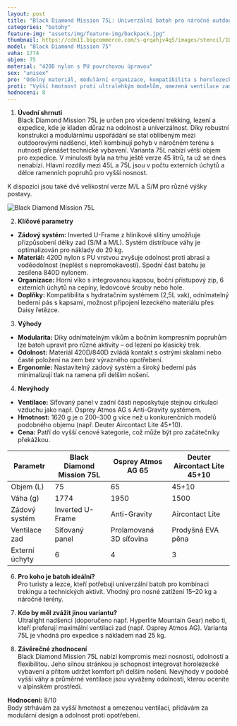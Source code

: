 ```yaml
---
layout: post
title: "Black Diamond Mission 75L: Univerzální batoh pro náročné outdoorové aktivity"
categories: "batohy"
feature-img: "assets/img/feature-img/backpack.jpg"
thumbnail: https://cdn11.bigcommerce.com/s-qrqahjv4q5/images/stencil/1000w/products/2716/64071/5e9fb74204d224923314ce3233194b85f0786312__27364.1727920419.386.513.jpg
model: "Black Diamond Mission 75"
vaha: 1774
objem: 75
material: "420D nylon s PU povrchovou úpravou"
sex: "unisex"
pro: "Odolný materiál, modulární organizace, kompatibilita s horolezeckým vybavením, ergonomický zádový systém"
proti: "Vyšší hmotnost proti ultralehkým modelům, omezená ventilace zad při vysokých teplotách"
hodnoceni: 8
---
```




1. **Úvodní shrnutí**  
Black Diamond Mission 75L je určen pro vícedenní trekking, lezení a expedice, kde je kladen důraz na odolnost a univerzálnost. Díky robustní konstrukci a modulárnímu uspořádání se stal oblíbeným mezi outdoorovými nadšenci, kteří kombinují pohyb v náročném terénu s nutností přenášet technické vybavení. Varianta 75L nabízí větší objem pro expedice. V minulosti byla na trhu ještě verze 45 litrů, ta už se dnes nenabízí. Hlavní rozdíly mezi 45L a 75L jsou v počtu externích úchytů a délce ramenních popruhů pro vyšší nosnost.

K dispozici jsou také dvě velikostní verze M/L a S/M pro různé výšky postavy.

![Black Diamond Mission 75L](https://res.cloudinary.com/dvwv5cne3/image/fetch/w_auto,h_450,c_fill,g_auto,f_auto,q_auto/https://cdn11.bigcommerce.com/s-qrqahjv4q5/images/stencil/1000w/products/2716/64071/5e9fb74204d224923314ce3233194b85f0786312__27364.1727920419.386.513.jpg)

2. **Klíčové parametry**  
- **Zádový systém:** Inverted U-Frame z hliníkové slitiny umožňuje přizpůsobení délky zad (S/M a M/L). Systém distribuce váhy je optimalizován pro náklady do 20 kg.  
- **Materiál:** 420D nylon s PU vrstvou zvyšuje odolnost proti abrasi a voděodolnost (neplést s nepromokavostí). Spodní část batohu je zesílena 840D nylonem.  
- **Organizace:** Horní víko s integrovanou kapsou, boční přístupový zip, 6 externích úchytů na cepíny, ledovcové šrouby nebo hole.  
- **Doplňky:** Kompatibilita s hydratačním systémem (2,5L vak), odnímatelný bederní pás s kapsami, možnost připojení lezeckého materiálu přes Daisy řetězce.

3. **Výhody**  
- **Modularita:** Díky odnímatelným víkům a bočním kompresním popruhům lze batoh upravit pro různé aktivity – od lezení po klasický trek.  
- **Odolnost:** Materiál 420D/840D zvládá kontakt s ostrými skalami nebo časté položení na zem bez výrazného opotřebení.  
- **Ergonomie:** Nastavitelný zádový systém a široký bederní pás minimalizují tlak na ramena při delším nošení.  

4. **Nevýhody**  
- **Ventilace:** Síťovaný panel v zadní části neposkytuje stejnou cirkulaci vzduchu jako např. Osprey Atmos AG s Anti-Gravity systémem.  
- **Hmotnost:** 1620 g je o 200–300 g více než u konkurenčních modelů podobného objemu (např. Deuter Aircontact Lite 45+10).  
- **Cena:** Patří do vyšší cenové kategorie, což může být pro začátečníky překážkou.  

| Parametr           | Black Diamond Mission 75L | Osprey Atmos AG 65       | Deuter Aircontact Lite 45+10 |
|---------------------|---------------------------|--------------------------|------------------------------|
| Objem (L)           | 75                        | 65                       | 45+10                        |
| Váha (g)            | 1774                      | 1950                     | 1500                         |
| Zádový systém       | Inverted U-Frame          | Anti-Gravity             | Aircontact Lite              |
| Ventilace zad       | Síťovaný panel            | Prolamovaná 3D síťovina  | Prodyšná EVA pěna            |
| Externí úchyty      | 6                         | 4                        | 3                            |

6. **Pro koho je batoh ideální?**  
Pro turisty a lezce, kteří potřebují univerzální batoh pro kombinaci trekingu a technických aktivit. Vhodný pro nosné zatížení 15–20 kg a náročné terény.

7. **Kdo by měl zvážit jinou variantu?**  
Ultralight nadšenci (doporučeno např. Hyperlite Mountain Gear) nebo ti, kteří preferují maximální ventilaci zad (např. Osprey Atmos AG). Varianta 75L je vhodná pro expedice s nákladem nad 25 kg.

8. **Závěrečné zhodnocení**  
Black Diamond Mission 75L nabízí kompromis mezi nosností, odolností a flexibilitou. Jeho silnou stránkou je schopnost integrovat horolezecké vybavení a přitom udržet komfort při delším nošení. Nevýhody v podobě vyšší váhy a průměrné ventilace jsou vyváženy odolností, kterou oceníte v alpínském prostředí.

**Hodnocení:** 8/10  
Body strhávám za vyšší hmotnost a omezenou ventilaci, přidávám za modulární design a odolnost proti opotřebení.